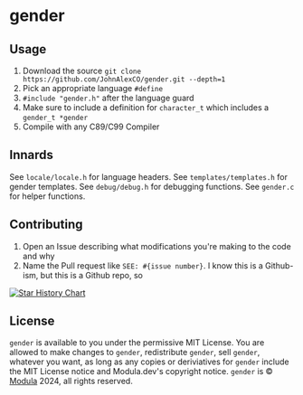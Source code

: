 # gender

## Usage
1. Download the source `git clone https://github.com/JohnAlexCO/gender.git --depth=1`
2. Pick an appropriate language `#define`
3. `#include "gender.h"` after the language guard
4. Make sure to include a definition for `character_t` which includes a `gender_t *gender`
5. Compile with any C89/C99 Compiler

## Innards
See `locale/locale.h` for language headers.
See `templates/templates.h` for gender templates.
See `debug/debug.h` for debugging functions.
See `gender.c` for helper functions.

## Contributing
1. Open an Issue describing what modifications you're making to the code and why
2. Name the Pull request like `SEE: #{issue number}`. I know this is a Github-ism, but this is a Github repo, so

[![Star History Chart](https://api.star-history.com/svg?repos=johnalexco/gender&type=Date)](https://star-history.com/#johnalexco/gender&Date)

## License
`gender` is available to you under the permissive MIT License. 
You are allowed to make changes to `gender`, redistribute `gender`,
sell `gender`, whatever you want, as long as any copies or deriviatives
for `gender` include the MIT License notice and Modula.dev's copyright notice.
`gender` is &copy; [Modula](https://modula.dev) 2024, all rights reserved.
